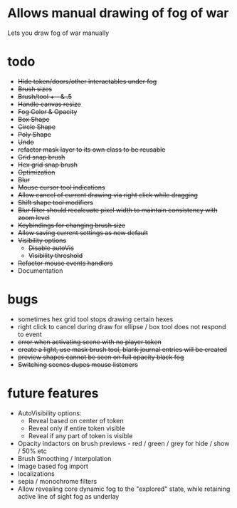 # Allows manual drawing of fog of war
Lets you draw fog of war manually

# todo
- ~~Hide token/doors/other interactables under fog~~
- ~~Brush sizes~~
- ~~Brush/tool + - & .5~~
- ~~Handle canvas resize~~
- ~~Fog Color & Opacity~~
- ~~Box Shape~~
- ~~Circle Shape~~
- ~~Poly Shape~~
- ~~Undo~~
- ~~refactor mask layer to its own class to be reusable~~
- ~~Grid snap brush~~
- ~~Hex grid snap brush~~
- ~~Optimization~~
- ~~Blur~~
- ~~Mouse cursor tool indications~~
- ~~Allow cancel of current drawing via right click while dragging~~
- ~~Shift shape tool modifiers~~
- ~~Blur filter should recalcuate pixel width to maintain consistency with zoom level~~
- ~~Keybindings for changing brush size~~
- ~~Allow saving current settings as new default~~
- ~~Visibility options~~
    - ~~Disable autoVis~~
    - ~~Visibility threshold~~
- ~~Refactor mouse events handlers~~
- Documentation

# bugs
- sometimes hex grid tool stops drawing certain hexes
- right click to cancel during draw for ellipse / box tool does not respond to event
- ~~error when activating scene with no player token~~
- ~~create a light, use mask brush tool, blank journal entries will be created~~
- ~~preview shapes cannot be seen on full opacity black fog~~
- ~~Switching scenes dupes mouse listeners~~

# future features
- AutoVisibility options:
  - Reveal based on center of token
  - Reveal only if entire token visible
  - Reveal if any part of token is visible
- Opacity indactors on brush previews - red / green / grey for hide / show / 50% etc
- Brush Smoothing / Interpolation
- Image based fog import
- localizations
- sepia / monochrome filters
- Allow revealing core dynamic fog to the "explored" state, while retaining active line of sight fog as underlay